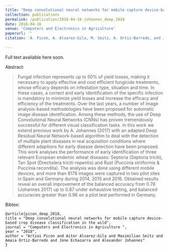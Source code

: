 ```yaml
---
title: "Deep convolutional neural networks for mobile capture device-based crop disease classification in the wild"
collection: publications
permalink: /publication/2018-04-16-johannes_deep_2018
date: 2018-04-16
venue: 'Computers and Electronics in Agriculture'
paperurl: ''
citation: 'A. Picon, A. Alvarez-Gila, M. Seitz, A. Ortiz-Barredo, and J. Echazarra, A. Johannes, “Deep convolutional neural networks for mobile capture device-based crop disease classification in the wild,” Computers and Electronics in Agriculture (Accepted), 2018.'
           
---
```


Full text available here soon.

Abstract: 

> Fungal infection represents up to 50% of yield losses, making it necessary to apply effective and cost efficient fungicide treatments, whose efficacy depends on infestation type, situation and time. In these cases, a correct and early identification of the specific infection is mandatory to minimize yield losses and increase the efficacy and efficiency of the treatments. Over the last years, a number of image analysis-based methodologies have been proposed for automatic image disease identification. Among these methods, the use of Deep Convolutional Neural Networks (CNNs) has proven tremendously successful for different visual classification tasks. In this work we extend previous work by A. Johannes (2017) with an adapted Deep Residual Neural Network-based algorithm to deal with the detection of multiple plant diseases in real acquisition conditions where different adaptions for early disease detection have been proposed. This work analyses the performance of early identification of three relevant European endemic wheat diseases: Septoria (Septoria triciti), Tan Spot (Drechslera triciti-repentis) and Rust (Puccinia striiformis & Puccinia recondita). The analysis was done using different mobile devices, and more than 8178 images were captured in two pilot sites in Spain and Germany during 2014, 2015 and 2016. Obtained results reveal an overall improvement of the balanced accuracy from 0.78 (Johannes 2017) up to 0.87 under exhaustive testing, and balanced accuracies greater than 0.96 on a pilot test performed in Germany. 

Bibtex:

```
@article{picon_deep_2018,
title = "Deep convolutional neural networks for mobile capture device-based crop disease classification in the wild",
journal = "Computers and Electronics in Agriculture ",
year = "2018",
author = "Artzai Picon and Aitor Alvarez-Gila and Maximilian Seitz and Amaia Ortiz-Barredo and Jone Echazarra and Alexander Johannes"
}
```